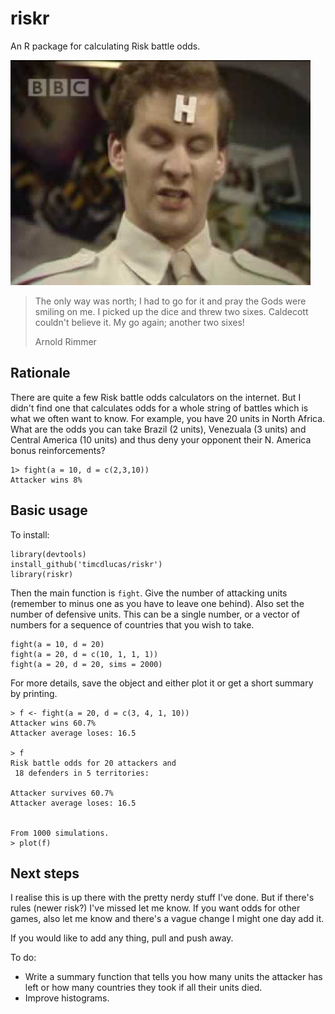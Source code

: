 riskr
======


An R package for calculating Risk battle odds.

![Rimmer from Red Dwarf](hqdefault.jpg)

> The only way was north; I had to go for it and pray the Gods were smiling on me. 
> I picked up the dice and threw two sixes. Caldecott couldn't believe it. 
> My go again; another two sixes!
>
> Arnold Rimmer


Rationale
----------

There are quite a few Risk battle odds calculators on the internet. 
But I didn't find one that calculates odds for a whole string of battles which is what we often want to know.
For example, you have 20 units in North Africa. 
What are the odds you can take Brazil (2 units), Venezuala (3 units) and Central America (10 units) and thus deny your opponent their N. America bonus reinforcements?

    1> fight(a = 10, d = c(2,3,10))
    Attacker wins 8%


Basic usage
------------

To install:

    library(devtools)
    install_github('timcdlucas/riskr')
    library(riskr)

Then the main function is `fight`. 
Give the number of attacking units (remember to minus one as you have to leave one behind). 
Also set the number of defensive units. This can be a single number, or a vector of numbers for a sequence of countries that you wish to take.

    fight(a = 10, d = 20)
    fight(a = 20, d = c(10, 1, 1, 1))
    fight(a = 20, d = 20, sims = 2000)


For more details, save the object and either plot it or get a short summary by printing.

    > f <- fight(a = 20, d = c(3, 4, 1, 10))
    Attacker wins 60.7%
    Attacker average loses: 16.5
    
    > f
    Risk battle odds for 20 attackers and
     18 defenders in 5 territories:

    Attacker survives 60.7%
    Attacker average loses: 16.5


    From 1000 simulations.
    > plot(f)

    



Next steps
------------

I realise this is up there with the pretty nerdy stuff I've done. But if there's rules (newer risk?) I've missed let me know. 
If you want odds for other games, also let me know and there's a vague change I might one day add it.

If you would like to add any thing, pull and push away.

To do: 
- Write a summary function that tells you how many units the attacker has left or how many countries they took if all their units died.
- Improve histograms.


